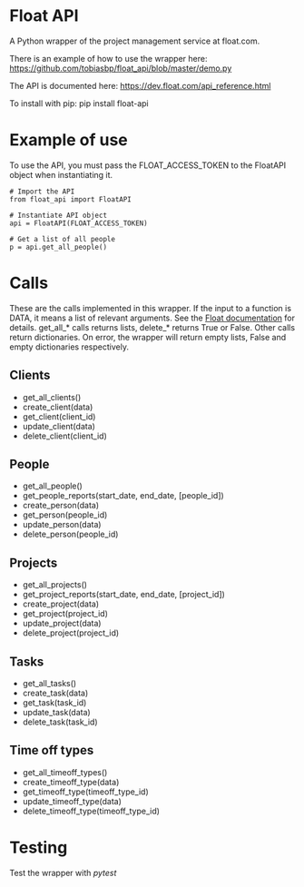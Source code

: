 # Float API

A Python wrapper of the project management service at float.com.

There is an example of how to use the wrapper here:
  https://github.com/tobiasbp/float_api/blob/master/demo.py

The API is documented here:
  https://dev.float.com/api_reference.html

To install with pip:
  pip install float-api

# Example of use
To use the API, you must pass the FLOAT_ACCESS_TOKEN to the FloatAPI
object when instantiating it.


    # Import the API
    from float_api import FloatAPI
    
    # Instantiate API object
    api = FloatAPI(FLOAT_ACCESS_TOKEN)
    
    # Get a list of all people
    p = api.get_all_people()


# Calls
These are the calls implemented in this wrapper. If the input to a function
is DATA, it means a list of relevant arguments. See the
[Float documentation](https://dev.float.com/api_reference.html)
for details. get_all_* calls returns lists, delete_* returns True or False.
Other calls return dictionaries. On error, the wrapper will return empty
lists, False and empty dictionaries respectively.

## Clients

* get_all_clients()
* create_client(data)
* get_client(client_id)
* update_client(data)
* delete_client(client_id)


## People

* get_all_people()
* get_people_reports(start_date, end_date, [people_id])
* create_person(data)
* get_person(people_id)
* update_person(data)
* delete_person(people_id)


## Projects

* get_all_projects()
* get_project_reports(start_date, end_date, [project_id])
* create_project(data)
* get_project(project_id)
* update_project(data)
* delete_project(project_id)


## Tasks

* get_all_tasks()
* create_task(data)
* get_task(task_id)
* update_task(data)
* delete_task(task_id)

## Time off types

* get_all_timeoff_types()
* create_timeoff_type(data)
* get_timeoff_type(timeoff_type_id)
* update_timeoff_type(data)
* delete_timeoff_type(timeoff_type_id)


# Testing

Test the wrapper with _pytest_ 
